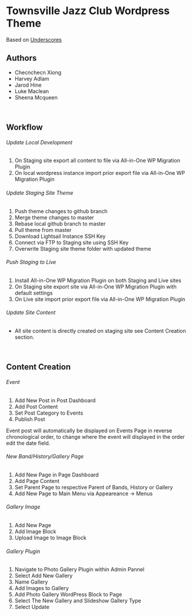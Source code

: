 # Townsville Jazz Club Wordpress Theme  
Based on [Underscores](https://underscores.me/)
<br/>

## Authors

- Checnchecn Xiong
- Harvey Adlam
- Jarod Hine
- Luke Maclean
- Sheena Mcqueen
<br/>

## Workflow
###### Update Local Development
1. On Staging site export all content to file via All-in-One WP Migration Plugin
2. On local wordpress instance import prior export file via All-in-One WP Migration Plugin

###### Update Staging Site Theme
1. Push theme changes to github branch
2. Merge theme changes to master
3. Rebase local github branch to master
4. Pull theme from master
5. Download Lightsail Instance SSH Key
6. Connect via FTP to Staging site using SSH Key
7. Overwrite Staging site theme folder with updated theme

###### Push Staging to Live
1. Install All-in-One WP Migration Plugin on both Staging and Live sites
1. On Staging site export site via All-in-One WP Migration Plugin with default settings
2. On Live site import prior export file via All-in-One WP Migration Plugin

###### Update Site Content
- All site content is directly created on staging site see Content Creation section.

<br/>

## Content Creation
###### Event
1. Add New Post in Post Dashboard
2. Add Post Content
3. Set Post Category to Events
4. Publish Post

Event post will automatically be displayed on Events Page in reverse chronological order, to change where the event will displayed in the order edit the date field.

###### New Band/History/Gallery Page
1. Add New Page in Page Dashboard
2. Add Page Content
3. Set Parent Page to respective Parent of Bands, History or Gallery
4. Add New Page to Main Menu via Appeareance -> Menus

###### Gallery Image
1. Add New Page
2. Add Image Block 
3. Upload Image to Image Block 

###### Gallery Plugin 
1. Navigate to Photo Gallery Plugin within Admin Pannel
2. Select Add New Gallery 
3. Name Gallery 
4. Add Images to Gallery 
5. Add Photo Gallery WordPress Block to Page
6. Select The New Gallery and Slideshow Gallery Type
7. Select Update

<br/>
